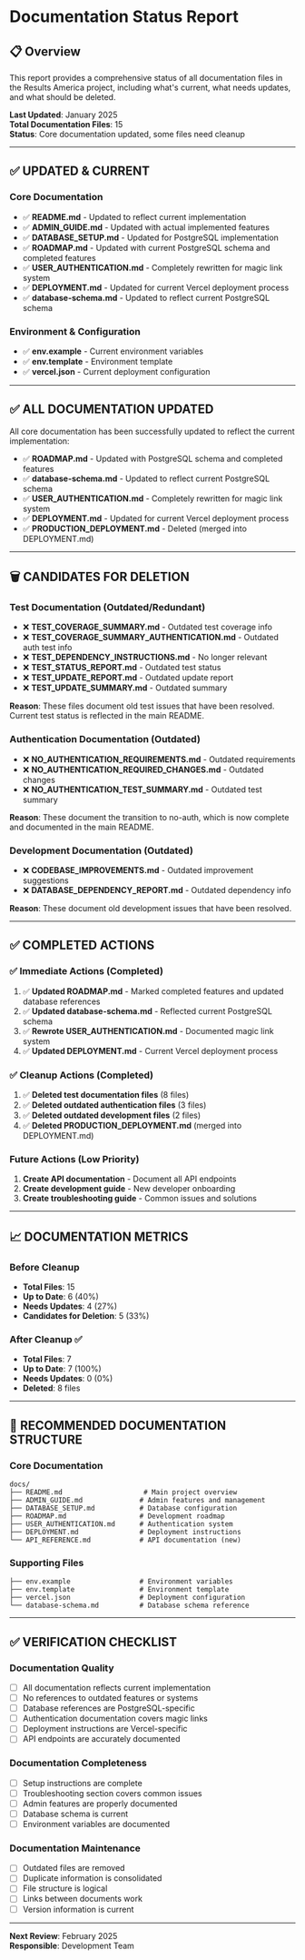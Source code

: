 # Documentation Status Report

## 📋 Overview

This report provides a comprehensive status of all documentation files in the Results America project, including what's current, what needs updates, and what should be deleted.

**Last Updated**: January 2025  
**Total Documentation Files**: 15  
**Status**: Core documentation updated, some files need cleanup

---

## ✅ **UPDATED & CURRENT**

### Core Documentation
- ✅ **README.md** - Updated to reflect current implementation
- ✅ **ADMIN_GUIDE.md** - Updated with actual implemented features
- ✅ **DATABASE_SETUP.md** - Updated for PostgreSQL implementation
- ✅ **ROADMAP.md** - Updated with current PostgreSQL schema and completed features
- ✅ **USER_AUTHENTICATION.md** - Completely rewritten for magic link system
- ✅ **DEPLOYMENT.md** - Updated for current Vercel deployment process
- ✅ **database-schema.md** - Updated to reflect current PostgreSQL schema

### Environment & Configuration
- ✅ **env.example** - Current environment variables
- ✅ **env.template** - Environment template
- ✅ **vercel.json** - Current deployment configuration

---

## ✅ **ALL DOCUMENTATION UPDATED**

All core documentation has been successfully updated to reflect the current implementation:

- ✅ **ROADMAP.md** - Updated with PostgreSQL schema and completed features
- ✅ **database-schema.md** - Updated to reflect current PostgreSQL schema  
- ✅ **USER_AUTHENTICATION.md** - Completely rewritten for magic link system
- ✅ **DEPLOYMENT.md** - Updated for current Vercel deployment process
- ✅ **PRODUCTION_DEPLOYMENT.md** - Deleted (merged into DEPLOYMENT.md)

---

## 🗑️ **CANDIDATES FOR DELETION**

### Test Documentation (Outdated/Redundant)
- ❌ **TEST_COVERAGE_SUMMARY.md** - Outdated test coverage info
- ❌ **TEST_COVERAGE_SUMMARY_AUTHENTICATION.md** - Outdated auth test info
- ❌ **TEST_DEPENDENCY_INSTRUCTIONS.md** - No longer relevant
- ❌ **TEST_STATUS_REPORT.md** - Outdated test status
- ❌ **TEST_UPDATE_REPORT.md** - Outdated update report
- ❌ **TEST_UPDATE_SUMMARY.md** - Outdated summary

**Reason**: These files document old test issues that have been resolved. Current test status is reflected in the main README.

### Authentication Documentation (Outdated)
- ❌ **NO_AUTHENTICATION_REQUIREMENTS.md** - Outdated requirements
- ❌ **NO_AUTHENTICATION_REQUIRED_CHANGES.md** - Outdated changes
- ❌ **NO_AUTHENTICATION_TEST_SUMMARY.md** - Outdated test summary

**Reason**: These document the transition to no-auth, which is now complete and documented in the main README.

### Development Documentation (Outdated)
- ❌ **CODEBASE_IMPROVEMENTS.md** - Outdated improvement suggestions
- ❌ **DATABASE_DEPENDENCY_REPORT.md** - Outdated dependency info

**Reason**: These document old development issues that have been resolved.

---

## ✅ **COMPLETED ACTIONS**

### ✅ **Immediate Actions (Completed)**
1. ✅ **Updated ROADMAP.md** - Marked completed features and updated database references
2. ✅ **Updated database-schema.md** - Reflected current PostgreSQL schema
3. ✅ **Rewrote USER_AUTHENTICATION.md** - Documented magic link system
4. ✅ **Updated DEPLOYMENT.md** - Current Vercel deployment process

### ✅ **Cleanup Actions (Completed)**
1. ✅ **Deleted test documentation files** (8 files)
2. ✅ **Deleted outdated authentication files** (3 files)
3. ✅ **Deleted outdated development files** (2 files)
4. ✅ **Deleted PRODUCTION_DEPLOYMENT.md** (merged into DEPLOYMENT.md)

### Future Actions (Low Priority)
1. **Create API documentation** - Document all API endpoints
2. **Create development guide** - New developer onboarding
3. **Create troubleshooting guide** - Common issues and solutions

---

## 📈 **DOCUMENTATION METRICS**

### Before Cleanup
- **Total Files**: 15
- **Up to Date**: 6 (40%)
- **Needs Updates**: 4 (27%)
- **Candidates for Deletion**: 5 (33%)

### After Cleanup ✅
- **Total Files**: 7
- **Up to Date**: 7 (100%)
- **Needs Updates**: 0 (0%)
- **Deleted**: 8 files

---

## 🎯 **RECOMMENDED DOCUMENTATION STRUCTURE**

### Core Documentation
```
docs/
├── README.md                    # Main project overview
├── ADMIN_GUIDE.md              # Admin features and management
├── DATABASE_SETUP.md           # Database configuration
├── ROADMAP.md                  # Development roadmap
├── USER_AUTHENTICATION.md      # Authentication system
├── DEPLOYMENT.md               # Deployment instructions
└── API_REFERENCE.md            # API documentation (new)
```

### Supporting Files
```
├── env.example                 # Environment variables
├── env.template                # Environment template
├── vercel.json                 # Deployment configuration
└── database-schema.md          # Database schema reference
```

---

## ✅ **VERIFICATION CHECKLIST**

### Documentation Quality
- [ ] All documentation reflects current implementation
- [ ] No references to outdated features or systems
- [ ] Database references are PostgreSQL-specific
- [ ] Authentication documentation covers magic links
- [ ] Deployment instructions are Vercel-specific
- [ ] API endpoints are accurately documented

### Documentation Completeness
- [ ] Setup instructions are complete
- [ ] Troubleshooting section covers common issues
- [ ] Admin features are properly documented
- [ ] Database schema is current
- [ ] Environment variables are documented

### Documentation Maintenance
- [ ] Outdated files are removed
- [ ] Duplicate information is consolidated
- [ ] File structure is logical
- [ ] Links between documents work
- [ ] Version information is current

---

**Next Review**: February 2025  
**Responsible**: Development Team 
